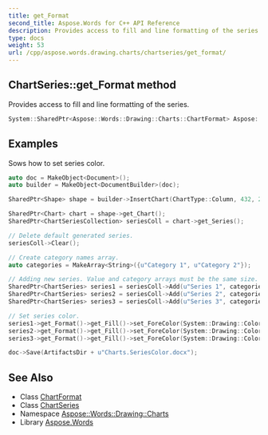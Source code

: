 ```yaml
---
title: get_Format
second_title: Aspose.Words for C++ API Reference
description: Provides access to fill and line formatting of the series.
type: docs
weight: 53
url: /cpp/aspose.words.drawing.charts/chartseries/get_format/
---
```

## ChartSeries::get_Format method


Provides access to fill and line formatting of the series.

```cpp
System::SharedPtr<Aspose::Words::Drawing::Charts::ChartFormat> Aspose::Words::Drawing::Charts::ChartSeries::get_Format()
```


## Examples



Sows how to set series color. 
```cpp
auto doc = MakeObject<Document>();
auto builder = MakeObject<DocumentBuilder>(doc);

SharedPtr<Shape> shape = builder->InsertChart(ChartType::Column, 432, 252);

SharedPtr<Chart> chart = shape->get_Chart();
SharedPtr<ChartSeriesCollection> seriesColl = chart->get_Series();

// Delete default generated series.
seriesColl->Clear();

// Create category names array.
auto categories = MakeArray<String>({u"Category 1", u"Category 2"});

// Adding new series. Value and category arrays must be the same size.
SharedPtr<ChartSeries> series1 = seriesColl->Add(u"Series 1", categories, MakeArray<double>({1, 2}));
SharedPtr<ChartSeries> series2 = seriesColl->Add(u"Series 2", categories, MakeArray<double>({3, 4}));
SharedPtr<ChartSeries> series3 = seriesColl->Add(u"Series 3", categories, MakeArray<double>({5, 6}));

// Set series color.
series1->get_Format()->get_Fill()->set_ForeColor(System::Drawing::Color::get_Red());
series2->get_Format()->get_Fill()->set_ForeColor(System::Drawing::Color::get_Yellow());
series3->get_Format()->get_Fill()->set_ForeColor(System::Drawing::Color::get_Blue());

doc->Save(ArtifactsDir + u"Charts.SeriesColor.docx");
```

## See Also

* Class [ChartFormat](../../chartformat/)
* Class [ChartSeries](../)
* Namespace [Aspose::Words::Drawing::Charts](../../)
* Library [Aspose.Words](../../../)
